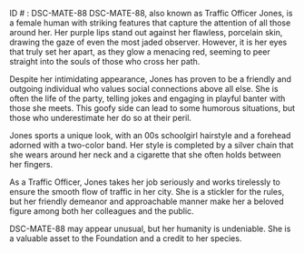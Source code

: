 ID # : DSC-MATE-88
DSC-MATE-88, also known as Traffic Officer Jones, is a female human with striking features that capture the attention of all those around her. Her purple lips stand out against her flawless, porcelain skin, drawing the gaze of even the most jaded observer. However, it is her eyes that truly set her apart, as they glow a menacing red, seeming to peer straight into the souls of those who cross her path.

Despite her intimidating appearance, Jones has proven to be a friendly and outgoing individual who values social connections above all else. She is often the life of the party, telling jokes and engaging in playful banter with those she meets. This goofy side can lead to some humorous situations, but those who underestimate her do so at their peril.

Jones sports a unique look, with an 00s schoolgirl hairstyle and a forehead adorned with a two-color band. Her style is completed by a silver chain that she wears around her neck and a cigarette that she often holds between her fingers.

As a Traffic Officer, Jones takes her job seriously and works tirelessly to ensure the smooth flow of traffic in her city. She is a stickler for the rules, but her friendly demeanor and approachable manner make her a beloved figure among both her colleagues and the public.

DSC-MATE-88 may appear unusual, but her humanity is undeniable. She is a valuable asset to the Foundation and a credit to her species.
